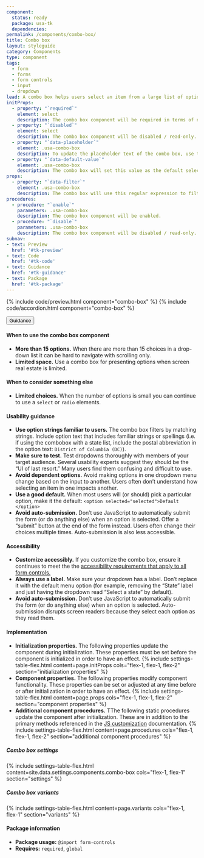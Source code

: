 ```yaml
---
component:
  status: ready
  package: usa-tk
  dependencies:
permalink: /components/combo-box/
title: Combo box
layout: styleguide
category: Components
type: component
tags:
  - form
  - forms
  - form controls
  - input
  - dropdown
lead: A combo box helps users select an item from a large list of options.
initProps:
  - property: "`required`"
    element: select
    description: The combo box component will be required in terms of native form validation.
  - property: "`disabled`"
    element: select
    description: The combo box component will be disabled / read-only. You can re-enable it by executing the enable procedure on the component.
  - property: "`data-placeholder`"
    element: .usa-combo-box
    description: To update the placeholder text of the combo box, use the `data-placeholder` attribute. We recommend using a label or hint instead of a placeholder.
  - property: "`data-default-value`"
    element: .usa-combo-box
    description: The combo box will set this value as the default selection if it is found within the select options.
props:
  - property: "`data-filter`"
    element: .usa-combo-box
    description: The combo box will use this regular expression to filter the combo box options. You are declaring a case insensitive match over the entire option text, which means `^` and `$` are added automatically. You can specify the inputted query with `{{query}}`. You can also declare a custom query filter as a data property as well, which can be used in the custom filter (`data-number-filter="[0-9]"` and then using `data-filter="{{numberFilter}}.*"`). The default filter is `.*{{query}}.*`, which is a simple "find anywhere within the option" text.
procedures:
  - procedure: "`enable`"
    parameters: .usa-combo-box
    description: The combo box component will be enabled.
  - procedure: "`disable`"
    parameters: .usa-combo-box
    description: The combo box component will be disabled / read-only.
subnav:
- text: Preview
  href: '#tk-preview'
- text: Code
  href: '#tk-code'
- text: Guidance
  href: '#tk-guidance'
- text: Package
  href: '#tk-package'
---
```


{% include code/preview.html component="combo-box" %}
{% include code/accordion.html component="combo-box" %}

<div class="usa-accordion usa-accordion--bordered site-accordion-docs">
  <button class="usa-button-unstyled usa-accordion__button"
      aria-expanded="true" aria-controls="combo-box-docs">
    Guidance
  </button>
  <div id="combo-box-docs" aria-hidden="false" class="usa-accordion__content site-component-usage">
    <h4>When to use the combo box component</h4>
    <ul class="usa-content-list">
      <li>
        <strong>More than 15 options.</strong> When there are more than 15
        choices in a drop-down list it can be hard to navigate with scrolling only.
      </li>
      <li>
        <strong>Limited space.</strong> Use a combo box for presenting options
        when screen real estate is limited.
      </li>
    </ul>
    <h4>When to consider something else</h4>
    <ul class="usa-content-list">
      <li>
        <strong>Limited choices.</strong> When the number of options is small
        you can continue to use a <code>select</code> or <code>radio</code> elements.
      </li>
    </ul>
    <h4>Usability guidance</h4>
    <ul class="usa-content-list">
      <li>
        <strong>Use option strings familiar to users.</strong> The combo box
        filters by matching strings. Include option text that includes familiar
        strings or spellings (i.e. if using the combobox with a state list,
        include the postal abbreviation in the option text: <code>District of Columbia (DC)</code>).
      </li>
      <li>
        <strong>Make sure to test.</strong> Test dropdowns thoroughly with
        members of your target audience. Several usability experts suggest they
        should be the “UI of last resort.” Many users find them confusing and
        difficult to use.
      </li>
      <li>
        <strong>Avoid dependent options.</strong> Avoid making options in one
        dropdown menu change based on the input to another. Users often don’t
        understand how selecting an item in one impacts another.
      </li>
      <li>
        <strong>Use a good default.</strong> When most users will (or should)
        pick a particular option, make it the default:
        <code>&lt;option selected=<wbr>"selected"&gt;Default<wbr>&lt;/option&gt;</code>
      </li>
      <li>
        <strong>Avoid auto-submission.</strong> Don’t use JavaScript to automatically
        submit the form (or do anything else) when an option is selected. Offer a
        “submit” button at the end of the form instead. Users often change their
        choices multiple times. Auto-submission is also less accessible.
      </li>
    </ul>
    <h4 class="usa-heading">Accessibility</h4>
    <ul class="usa-content-list">
      <li>
        <strong>Customize accessibly.</strong> If you customize the combo box,
        ensure it continues to meet the the <a href="{{ site.baseurl }}/form-controls/"> accessibility requirements that apply to all form controls.</a>
      </li>
      <li>
        <strong>Always use a label.</strong> Make sure your dropdown has a label.
        Don’t replace it with the default menu option (for example, removing the
        “State” label and just having the dropdown read “Select a state” by default).
      </li>
      <li>
        <strong>Avoid auto-submission.</strong> Don’t use JavaScript to
        automatically submit the form (or do anything else) when an option is
        selected. Auto-submission disrupts screen readers because they select
        each option as they read them.
      </li>
    </ul>
    <h4 class="usa-heading">Implementation</h4>
<div class="usa-prose site-prose" markdown="1">
  <ul class="usa-content-list">
    <li>
        <strong>Initialization properties.</strong> The following properties update the component during initialization. These properties must be set before the component is initialized in order to have an effect.
        {% include settings-table-flex.html
          content=page.initProps
          cols="flex-1, flex-1, flex-2"
          section="initialization properties"
        %}
    </li>
    <li class="border-0">
        <strong>Component properties.</strong> The following properties modify component functionality. These properties can be set or adjusted at any time before or after initialization in order to have an effect.
        {% include settings-table-flex.html
          content=page.props
          cols="flex-1, flex-1, flex-2"
          section="component properties"
        %}
    </li>
    <li class="border-0">
        <strong>Additional component procedures.</strong> TThe following static procedures update the component after initialization. These are in addition to the primary methods referenced in the <a href="{{ site.baseurl }}/documentation/developers/#js-customization">JS customization</a> documentation.
        {% include settings-table-flex.html
          content=page.procedures
          cols="flex-1, flex-1, flex-2"
          section="additional component procedures"
        %}
    </li>
  </ul>
</div>
    <h5 id="combo-box-settings">Combo box settings</h5>
    {% include settings-table-flex.html
      content=site.data.settings.components.combo-box
      cols="flex-1, flex-1"
      section="settings"
    %}
    <h5 id="combo-box-variants">Combo box variants</h5>
    {% include settings-table-flex.html
      content=page.variants
      cols="flex-1, flex-1"
      section="variants"
    %}
    <h4 class="usa-heading">Package information</h4>
    <ul class="usa-content-list">
      <li>
        <strong>Package usage:</strong> <code>@import form-controls</code>
      </li>
      <li>
        <strong>Requires:</strong> <code>required</code>, <code>global</code>
      </li>
    </ul>
  </div>
</div>
